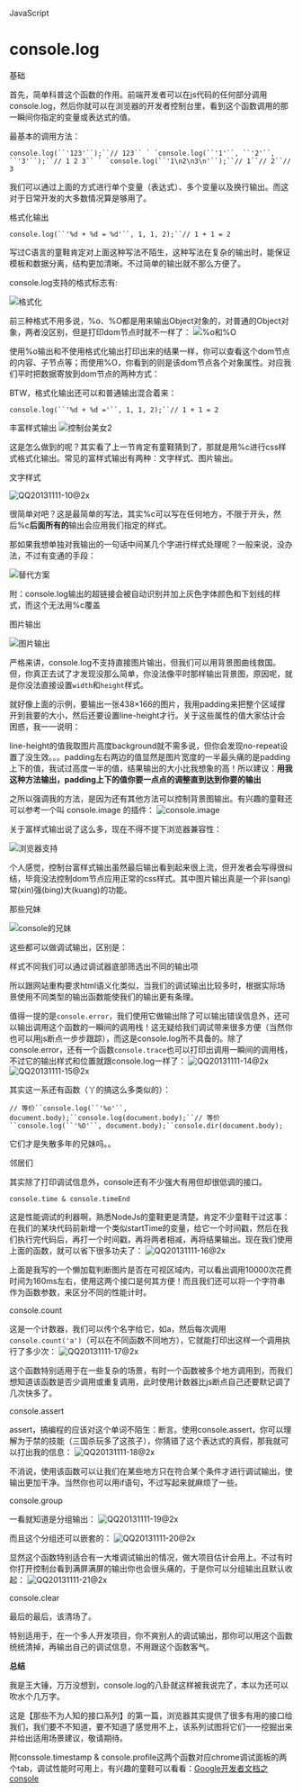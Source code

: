 JavaScript

# console.log

基础

首先，简单科普这个函数的作用。前端开发者可以在js代码的任何部分调用console.log，然后你就可以在浏览器的开发者控制台里，看到这个函数调用的那一瞬间你指定的变量或表达式的值。

最基本的调用方法：

```
console.log(``'123'``);``// 123`` ` `console.log(``'1'``, ``'2'``, ``'3'``);``// 1 2 3`` ` `console.log(``'1\n2\n3\n'``);``// 1``// 2``// 3
```

我们可以通过上面的方式进行单个变量（表达式）、多个变量以及换行输出。而这对于日常开发的大多数情况算是够用了。

格式化输出

```
console.log(``'%d + %d = %d'``, 1, 1, 2);``// 1 + 1 = 2
```

写过C语言的童鞋肯定对上面这种写法不陌生，这种写法在复杂的输出时，能保证模板和数据分离，结构更加清晰。不过简单的输出就不那么方便了。

console.log支持的格式标志有:

![格式化](https://img.jbzj.com/file_images/article/201709/2017091218025417.jpg)

前三种格式不用多说，%o、%O都是用来输出Object对象的，对普通的Object对象，两者没区别，但是打印dom节点时就不一样了：
![%o和%O](https://img.jbzj.com/file_images/article/201709/2017091218025418.png)

使用%o输出和不使用格式化输出打印出来的结果一样，你可以查看这个dom节点的内容、子节点等；而使用%O，你看到的则是该dom节点各个对象属性。对应我们平时把数据寄放到dom节点的两种方式：

BTW，格式化输出还可以和普通输出混合着来：

```
console.log(``'%d + %d ='``, 1, 1, 2);``// 1 + 1 = 2
```

丰富样式输出
![控制台美女2](https://img.jbzj.com/file_images/article/201709/2017091218025519.jpg)

这是怎么做到的呢？其实看了上一节肯定有童鞋猜到了，那就是用%c进行css样式格式化输出。常见的富样式输出有两种：文字样式、图片输出。

文字样式

![QQ20131111-10@2x](https://img.jbzj.com/file_images/article/201709/2017091218025520.jpg)

很简单对吧？这是最简单的写法，其实%c可以写在任何地方，不限于开头，然后%c**后面所有的**输出会应用我们指定的样式。

那如果我想单独对我输出的一句话中间某几个字进行样式处理呢？一般来说，没办法，不过有变通的手段：

![替代方案](https://img.jbzj.com/file_images/article/201709/2017091218025521.png)

附：console.log输出的超链接会被自动识别并加上灰色字体颜色和下划线的样式，而这个无法用%c覆盖

图片输出

![图片输出](https://img.jbzj.com/file_images/article/201709/2017091218025522.jpg)

严格来讲，console.log不支持直接图片输出，但我们可以用背景图曲线救国。但，你真正去试了才发现没那么简单，你没法像平时那样输出背景图，原因呢，就是你没法直接设置`width`和`height`样式。

就好像上面的示例，要输出一张438×166的图片，我用padding来把整个区域撑开到我要的大小，然后还要设置line-height才行。关于这些属性的值大家估计会困惑，我一一说明：

line-height的值我取图片高度background就不需多说，但你会发现no-repeat设置了没生效。。。padding左右两边的值显然是图片宽度的一半最头痛的是padding上下的值，我试过高度一半的值，结果输出的大小比我想象的高！所以建议：**用我这种方法输出，padding上下的值你要一点点的调整直到达到你要的输出**

之所以强调我的方法，是因为还有其他方法可以控制背景图输出。有兴趣的童鞋还可以参考一个叫 console.image 的插件：
![console.image](https://img.jbzj.com/file_images/article/201709/2017091218025523.png)

关于富样式输出说了这么多，现在不得不提下浏览器兼容性：

![浏览器支持](https://img.jbzj.com/file_images/article/201709/2017091218025524.jpg)

个人感觉，控制台富样式输出虽然最后输出看到起来很上流，但开发者会写得很纠结，毕竟没法控制dom节点应用正常的css样式。其中图片输出真是一个非(sang)常(xin)强(bing)大(kuang)的功能。

那些兄妹

![console的兄妹](https://img.jbzj.com/file_images/article/201709/2017091218055225.jpg)

这些都可以做调试输出，区别是：

样式不同我们可以通过调试器底部筛选出不同的输出项

所以跟网站重构要求html语义化类似，当我们的调试输出比较多时，根据实际场景使用不同类型的输出函数能使我们的输出更有条理。

值得一提的是`console.error`，我们使用它做输出除了可以输出错误信息外，还可以输出调用这个函数的一瞬间的调用栈！这无疑给我们调试带来很多方便（当然你也可以用js断点一步步跟踪），而这是console.log所不具备的。除了console.error，还有一个函数`console.trace`也可以打印出调用一瞬间的调用栈，不过它的输出样式和位置就跟console.log一样了：
![QQ20131111-14@2x](https://img.jbzj.com/file_images/article/201709/2017091218055226.jpg) ![QQ20131111-15@2x](https://img.jbzj.com/file_images/article/201709/2017091218055227.jpg)

其实这一系还有函数（丫的搞这么多类似的）：

```
// 等价``console.log(``'%o'``, document.body);``console.log(document.body);``// 等价``console.log(``'%O'``, document.body);``console.dir(document.body);
```

它们才是失散多年的兄妹吗。。

邻居们

其实除了打印调试信息外，console还有不少强大有用但却很低调的接口。

```
console.time & console.timeEnd
```

这是性能调试的利器啊，熟悉NodeJs的童鞋更是清楚。肯定不少童鞋干过这事：在我们的某块代码前新增一个类似startTime的变量，给它一个时间戳，然后在我们执行完代码后，再打一个时间戳，再将两者相减，再将结果输出。现在我们使用上面的函数，就可以省下很多功夫了：
![QQ20131111-16@2x](https://img.jbzj.com/file_images/article/201709/2017091218055228.jpg)

上面是我写的一个懒加载判断图片是否在可视区域内，可以看出调用10000次花费时间为160ms左右，使用这两个接口是何其方便！而且我们还可以将一个字符串作为函数参数，来区分不同的性能计时。

console.count

这是一个计数器，我们可以传个名字给它，如a，然后每次调用`console.count('a')`（可以在不同函数不同地方），它就能打印出这样一个调用执行了多少次：
![QQ20131111-17@2x](https://img.jbzj.com/file_images/article/201709/2017091218055229.jpg)

这个函数特别适用于在一些复杂的场景，有时一个函数被多个地方调用到，而我们想知道该函数是否少调用或重复调用，此时使用计数器比js断点自己还要默记调了几次快多了。

console.assert

assert，搞编程的应该对这个单词不陌生：断言。使用console.assert，你可以理解为于禁的技能（三国杀玩多了这孩子），你猜错了这个表达式的真假，那我就可以打出我的信息：
![QQ20131111-18@2x](https://img.jbzj.com/file_images/article/201709/2017091218055230.jpg)

不消说，使用该函数可以让我们在某些地方只在符合某个条件才进行调试输出，使输出更加干净。当然你也可以用if语句，不过写起来就麻烦了一些。

console.group

一看就知道是分组输出：
![QQ20131111-19@2x](https://img.jbzj.com/file_images/article/201709/2017091218055231.jpg)

而且这个分组还可以嵌套的：
![QQ20131111-20@2x](https://img.jbzj.com/file_images/article/201709/2017091218055232.jpg)

显然这个函数特别适合有一大堆调试输出的情况，做大项目估计会用上。不过有时你打开控制台看到满屏满屏的输出你也会很头痛的，于是你可以分组输出且默认收起：
![QQ20131111-21@2x](https://img.jbzj.com/file_images/article/201709/2017091218055333.jpg)

console.clear

最后的最后，该清场了。

特别适用于，在一个多人开发项目，你不爽别人的调试输出，那你可以用这个函数统统清掉，再输出自己的调试信息，不用跟这个函数客气。

**总结**

我是王大锤，万万没想到，console.log的八卦就这样被我说完了，本以为还可以吹水个几万字。

这是【那些不为人知的接口系列】的第一篇，浏览器其实提供了很多有用的接口给我们，我们要不不知道，要不知道了感觉用不上，该系列试图将它们一一挖掘出来并给出适用场景建议，敬请期待。

附conssole.timestamp & console.profile这两个函数对应chrome调试面板的两个tab，调试性能时可用上，有兴趣的童鞋可以看看：[Google开发者文档之console](https://developers.google.com/chrome-developer-tools/docs/console-api)